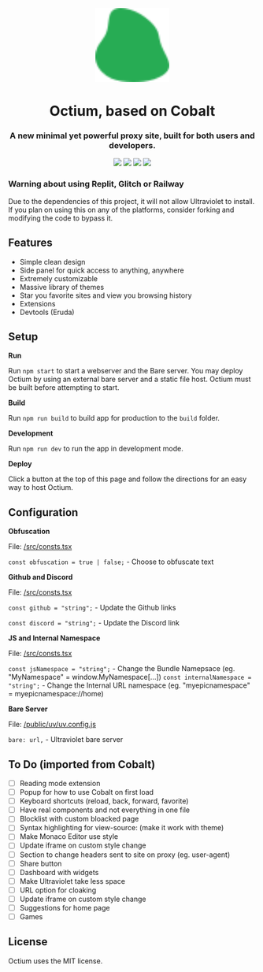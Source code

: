 <div align="center">
<img height="150px" src="https://raw.githubusercontent.com/TheRealGeoDash2019/Octium/main/src/assets/logo.svg">
<h1>Octium, based on Cobalt</h1>
<h3>A new minimal yet powerful proxy site, built for both users and developers.</h3>
</div>

<p align="center">
<a href="https://repl.it/github/TheRealGeoDash2019/Octium"><img height="30px" src="https://raw.githubusercontent.com/FogNetwork/Tsunami/main/deploy/replit2.svg"><img></a>
<a href="https://glitch.com/edit/#!/import/github/TheRealGeoDash2019/Octium"><img height="30px" src="https://raw.githubusercontent.com/FogNetwork/Tsunami/main/deploy/glitch2.svg"><img></a>
<a href="https://railway.app/new/template?template=https://github.com/TheRealGeoDash2019/Octium"><img height="30px" src="https://raw.githubusercontent.com/FogNetwork/Tsunami/main/deploy/railway2.svg"><img></a>
<a href="https://app.koyeb.com/deploy?type=git&repository=github.com/TheRealGeoDash2019/Octium&branch=main&name=Octium"><img height="30px" src="https://raw.githubusercontent.com/FogNetwork/Tsunami/main/deploy/koyeb2.svg"><img></a>
</p>

### Warning about using Replit, Glitch or Railway
Due to the dependencies of this project, it will not allow Ultraviolet to install. If you plan on using this on any of the platforms, consider forking and modifying the code to bypass it.

## Features
- Simple clean design
- Side panel for quick access to anything, anywhere
- Extremely customizable
- Massive library of themes
- Star you favorite sites and view you browsing history
- Extensions
- Devtools (Eruda)

## Setup
**Run**

Run `npm start` to start a webserver and the Bare server. You may deploy Octium by using an external bare server and a static file host. Octium must be built before attempting to start.

**Build**

Run `npm run build` to build app for production to the `build` folder.

**Development**

Run `npm run dev` to run the app in development mode.

**Deploy**

Click a button at the top of this page and follow the directions for an easy way to host Octium.

## Configuration

**Obfuscation**

File: [/src/consts.tsx](https://github.com/TheRealGeoDash2019/Octium/blob/main/src/consts.tsx)

`const obfuscation = true | false;` - Choose to obfuscate text

**Github and Discord**

File: [/src/consts.tsx](https://github.com/TheRealGeoDash2019/Octium/blob/main/src/consts.tsx)

`const github = "string";` - Update the Github links

`const discord = "string";` - Update the Discord link

**JS and Internal Namespace**

File: [/src/consts.tsx](https://github.com/TheRealGeoDash2019/Octium/blob/main/src/consts.tsx)

`const jsNamespace = "string";` - Change the Bundle Namepsace (eg. "MyNamespace" = window.MyNamespace[...])
`const internalNamespace = "string";` - Change the Internal URL namespace (eg. "myepicnamespace" = myepicnamespace://home)

**Bare Server**

File: [/public/uv/uv.config.js](https://github.com/TheRealGeoDash2019/Octium/blob/main/public/uv/uv.config.js)

`bare: url,` - Ultraviolet bare server

## To Do (imported from Cobalt)
- [ ] Reading mode extension
- [ ] Popup for how to use Cobalt on first load
- [ ] Keyboard shortcuts (reload, back, forward, favorite)
- [ ] Have real components and not everything in one file
- [ ] Blocklist with custom bloacked page
- [ ] Syntax highlighting for view-source: (make it work with theme)
- [ ] Make Monaco Editor use style
- [ ] Update iframe on custom style change
- [ ] Section to change headers sent to site on proxy (eg. user-agent)
- [ ] Share button
- [ ] Dashboard with widgets
- [ ] Make Ultraviolet take less space
- [ ] URL option for cloaking
- [ ] Update iframe on custom style change
- [ ] Suggestions for home page
- [ ] Games

## License
Octium uses the MIT license.
